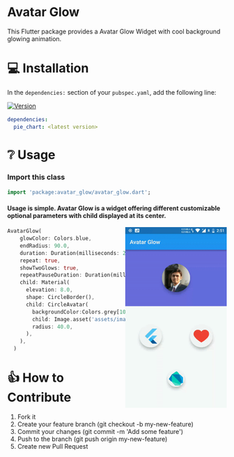 # Avatar Glow

This Flutter package provides a Avatar Glow Widget with cool background glowing animation.

# 💻 Installation
In the `dependencies:` section of your `pubspec.yaml`, add the following line:

[![Version](https://img.shields.io/pub/v/avatar_glow.svg)](https://pub.dartlang.org/packages/avatar_glow)

```yaml
dependencies:
  pie_chart: <latest version>
```

# ❔ Usage

### Import this class

```dart
import 'package:avatar_glow/avatar_glow.dart';
```

#### Usage is simple. Avatar Glow is a widget offering different customizable optional parameters with child displayed at its center.

<img src="https://raw.githubusercontent.com/apgapg/avatar_glow/master/src/app.gif" align = "right" height = "415" alt="PieChart">

```dart
AvatarGlow(
    glowColor: Colors.blue,
    endRadius: 90.0,
    duration: Duration(milliseconds: 2000),
    repeat: true,
    showTwoGlows: true,
    repeatPauseDuration: Duration(milliseconds: 100),
    child: Material(
      elevation: 8.0,
      shape: CircleBorder(),
      child: CircleAvatar(
        backgroundColor:Colors.grey[100] ,
        child: Image.asset('assets/images/flutter.png',height: 60,),
        radius: 40.0,
      ),
    ),
  )
```

# 👍 How to Contribute
1. Fork it
2. Create your feature branch (git checkout -b my-new-feature)
3. Commit your changes (git commit -m 'Add some feature')
4. Push to the branch (git push origin my-new-feature)
5. Create new Pull Request
